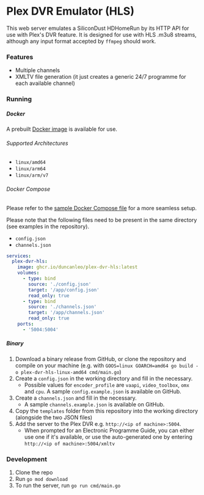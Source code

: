 # Plex DVR Emulator (HLS)
This web server emulates a SiliconDust HDHomeRun by its HTTP API for use with Plex's DVR feature. It is designed for use with HLS .m3u8 streams, although any input format accepted by `ffmpeg` should work.

### Features
- Multiple channels
- XMLTV file generation (it just creates a generic 24/7 programme for each available channel)

### Running
##### Docker
A prebuilt [Docker image](https://github.com/duncanleo/plex-dvr-hls/pkgs/container/plex-dvr-hls) is available for use. 

###### Supported Architectures
- `linux/amd64`
- `linux/arm64`
- `linux/arm/v7`

###### Docker Compose
Please refer to the [sample Docker Compose file](./docker-compose.yml) for a more seamless setup.

Please note that the following files need to be present in the same directory (see examples in the repository).
- `config.json`
- `channels.json`

```yaml
services:
  plex-dvr-hls:
    image: ghcr.io/duncanleo/plex-dvr-hls:latest
    volumes:
      - type: bind
        source: './config.json'
        target: '/app/config.json'
        read_only: true
      - type: bind
        source: './channels.json'
        target: '/app/channels.json'
        read_only: true
    ports:
      - '5004:5004'
```

##### Binary
1. Download a binary release from GitHub, or clone the repository and compile on your machine (e.g. with `GOOS=linux GOARCH=amd64 go build -o plex-dvr-hls-linux-amd64 cmd/main.go`)
2. Create a `config.json` in the working directory and fill in the necessary.
   - Possible values for `encoder_profile` are `vaapi`, `video_toolbox`, `omx` and `cpu`. A sample `config.example.json` is available on GitHub.
3. Create a `channels.json` and fill in the necessary.
   - A sample `channels.example.json` is available on GitHub.
4. Copy the `templates` folder from this repository into the working directory (alongside the two JSON files)
5. Add the server to the Plex DVR e.g. `http://<ip of machine>:5004`.
   - When prompted for an Electronic Programme Guide, you can either use one if it's available, or use the auto-generated one by entering `http://<ip of machine>:5004/xmltv`

### Development
1. Clone the repo
2. Run `go mod download`
3. To run the server, run `go run cmd/main.go`
